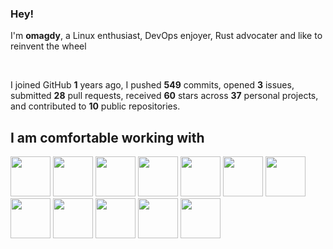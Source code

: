 ### Hey!

I'm **omagdy**, a Linux enthusiast, DevOps enjoyer, Rust advocater and like to reinvent the wheel

<br>

I joined GitHub **1** years ago, I pushed **549** commits, opened **3** issues, submitted **28** pull requests, received **60** stars across **37** personal projects, and contributed to **10** public repositories.

## I am comfortable working with

<img width="64" height="64" src="https://github.com/omagdy7/omagdy7/assets/99906646/f2c18c5b-6489-4424-af84-e335ff9725e8">
<img width="64" height="64" src="https://github.com/omagdy7/omagdy7/assets/99906646/836d16cd-b34b-41a1-b9d4-4b1418670a7e">
<img width="64" height="64" src="https://github.com/omagdy7/omagdy7/assets/99906646/64bd0080-1d1b-44b8-a53d-4af1b556182b">
<img width="64" height="64" src="https://github.com/omagdy7/omagdy7/assets/99906646/cf7b5d51-a247-4fcd-b276-840e494cde02">
<img width="64" height="64" src="https://github.com/omagdy7/omagdy7/assets/99906646/ca5bda30-64e5-494f-9381-fe0b3bcf6ffd">
<img width="64" height="64" src="https://github.com/omagdy7/omagdy7/assets/99906646/88d5ecd7-830a-4f56-8a5e-7cb80ca934e1">
<img width="64" height="64" src="https://github.com/omagdy7/omagdy7/assets/99906646/34c6dc83-0ba7-42e8-8159-f2472882241f">
<img width="64" height="64" src="https://github.com/omagdy7/omagdy7/assets/99906646/76a71767-923d-4c58-9ac5-105c2a15563e">
<img width="64" height="64" src="https://github.com/omagdy7/omagdy7/assets/99906646/2b558328-6e4e-4790-bdb5-02458d83b705">
<img width="64" height="64" src="https://github.com/omagdy7/omagdy7/assets/99906646/6b461831-3131-4b56-af9d-dc1622aa3cdb">
<img width="64" height="64" src="https://github.com/omagdy7/omagdy7/assets/99906646/2a0667f7-138f-473c-be57-fddacdb12336">
<img width="64" height="64" src="https://github.com/omagdy7/omagdy7/assets/99906646/dd58a748-8e6a-4827-aa2d-4fb7169e448f">
<br> 
